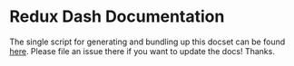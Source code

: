# Redux Dash Documentation

The single script for generating and bundling up this docset can be found [here](https://github.com/epitaphmike/redux-dash). Please file an issue there if you want to update the docs! Thanks.

